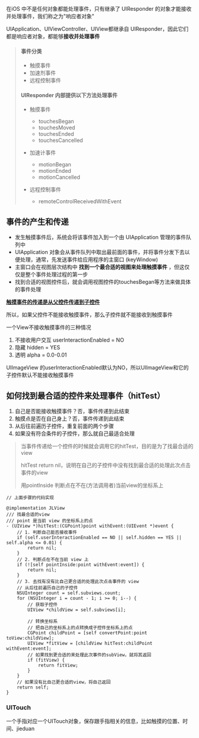 在iOS 中不是任何对象都能处理事件，只有继承了 UIResponder 的对象才能接收并处理事件，我们称之为"响应者对象"

UIApplication、UIViewController、UIView都继承自 UIResponder，因此它们都是响应者对象，都能够**接收并处理事件**

> #### 事件分类
>
> - 触摸事件
> - 加速剂事件
> - 远程控制事件
>
> #### UIResponder 内部提供以下方法处理事件
>
> - 触摸事件
>   - touchesBegan
>   - touchesMoved
>   - touchesEnded
>   - touchesCancelled
>
> - 加速计事件
>   - motionBegan
>   - motionEnded
>   - motionCancelled
>
> - 远程控制事件
>   - remoteControlReceivedWithEvent

## 事件的产生和传递

- 发生触摸事件后，系统会将该事件加入到一个由 UIApplication 管理的事件队列中
- UIApplication 对象会从事件队列中取出最前面的事件，并将事件分发下去以便处理，通常，先发送事件给应用程序的主窗口 (keyWindow)
- 主窗口会在视图层次结构中 **找到一个最合适的视图来处理触摸事件** ，但这仅仅是整个事件处理过程的第一步
- 找到合适的视图控件后，就会调用视图控件的touchesBegan等方法来做具体的事件处理

<u>**触摸事件的传递是从父控件传递到子控件**</u>

所以，如果父控件不能接收触摸事件，那么子控件就不能接收到触摸事件

一个View不接收触摸事件的三种情况

1. 不接收用户交互 userInteractionEnabled = NO
2. 隐藏 hidden = YES
3. 透明 alpha = 0.0-0.01

UIImageView 的userInteractionEnabled默认为NO，所以UIImageView和它的子控件默认不能接收触摸事件 

## 如何找到最合适的控件来处理事件（hitTest）

1. 自己是否能接收触摸事件？否，事件传递到此结束
2. 触摸点是否在自己身上？否，事件传递到此结束
3. 从后往前遍历子控件，重复前面的两个步骤
4. 如果没有符合条件的子控件，那么就自己最适合处理

> 当事件传递给一个控件的时候就会调用它的hitTest，目的是为了找最合适的view
>
> hitTest return nil，说明在自己的子控件中没有找到最合适的处理此次点击事件的view
>
> 用pointInside 判断点在不在(方法调用者)当前view的坐标系上

```objc
// 上面步骤的代码实现

@implementation JLView
/// 找最合适的view
/// point 是当前 view 的坐标系上的点
- (UIView *)hitTest:(CGPoint)point withEvent:(UIEvent *)event {
    // 1. 判断自己能否接收事件
    if (self.userInteractionEnabled == NO || self.hidden == YES || self.alpha <= 0.01) {
        return nil;
    }
    // 2. 判断点在不在当前 view 上
    if (![self pointInside:point withEvent:event]) {
        return nil;
    }
    // 3. 去找有没有比自己更合适的处理此次点击事件的 view
    // 从后往前遍历自己的子控件
    NSUInteger count = self.subviews.count;
    for (NSUInteger i = count - 1; i >= 0; i--) {
        // 获取子控件
        UIView *childView = self.subviews[i];
        
        // 转换坐标系
        // 把自己的坐标系上的点转换成子控件坐标系上的点
        CGPoint childPoint = [self convertPoint:point toView:childView];
        UIView *fitView = [childView hitTest:childPoint withEvent:event];
        // 如果找到更合适的来处理此次事件的subView，就将其返回
        if (fitView) {
            return fitView;
        }
    }
    // 如果没有比自己更合适的view，将自己返回
    return self;
}
```



### UITouch

一个手指对应一个UITouch对象，保存跟手指相关的信息，比如触摸的位置、时间、jieduan